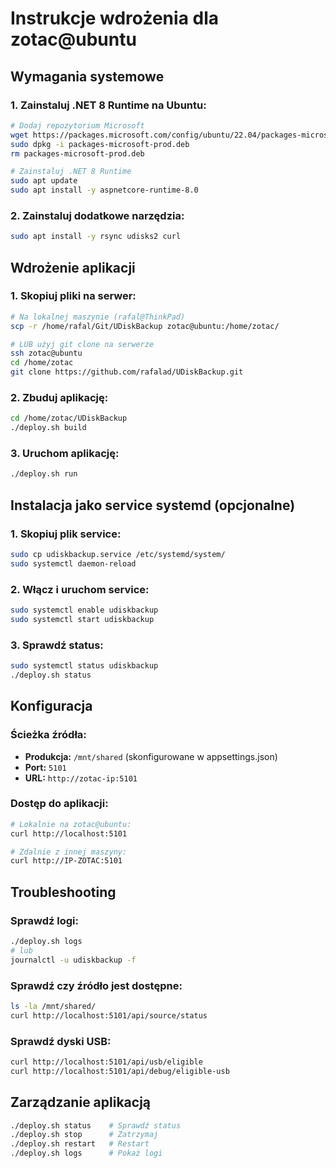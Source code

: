 # Instrukcje wdrożenia dla zotac@ubuntu

## Wymagania systemowe

### 1. Zainstaluj .NET 8 Runtime na Ubuntu:
```bash
# Dodaj repozytorium Microsoft
wget https://packages.microsoft.com/config/ubuntu/22.04/packages-microsoft-prod.deb -O packages-microsoft-prod.deb
sudo dpkg -i packages-microsoft-prod.deb
rm packages-microsoft-prod.deb

# Zainstaluj .NET 8 Runtime
sudo apt update
sudo apt install -y aspnetcore-runtime-8.0
```

### 2. Zainstaluj dodatkowe narzędzia:
```bash
sudo apt install -y rsync udisks2 curl
```

## Wdrożenie aplikacji

### 1. Skopiuj pliki na serwer:
```bash
# Na lokalnej maszynie (rafal@ThinkPad)
scp -r /home/rafal/Git/UDiskBackup zotac@ubuntu:/home/zotac/

# LUB użyj git clone na serwerze
ssh zotac@ubuntu
cd /home/zotac
git clone https://github.com/rafalad/UDiskBackup.git
```

### 2. Zbuduj aplikację:
```bash
cd /home/zotac/UDiskBackup
./deploy.sh build
```

### 3. Uruchom aplikację:
```bash
./deploy.sh run
```

## Instalacja jako service systemd (opcjonalne)

### 1. Skopiuj plik service:
```bash
sudo cp udiskbackup.service /etc/systemd/system/
sudo systemctl daemon-reload
```

### 2. Włącz i uruchom service:
```bash
sudo systemctl enable udiskbackup
sudo systemctl start udiskbackup
```

### 3. Sprawdź status:
```bash
sudo systemctl status udiskbackup
./deploy.sh status
```

## Konfiguracja

### Ścieżka źródła:
- **Produkcja:** `/mnt/shared` (skonfigurowane w appsettings.json)
- **Port:** `5101`
- **URL:** `http://zotac-ip:5101`

### Dostęp do aplikacji:
```bash
# Lokalnie na zotac@ubuntu:
curl http://localhost:5101

# Zdalnie z innej maszyny:
curl http://IP-ZOTAC:5101
```

## Troubleshooting

### Sprawdź logi:
```bash
./deploy.sh logs
# lub
journalctl -u udiskbackup -f
```

### Sprawdź czy źródło jest dostępne:
```bash
ls -la /mnt/shared/
curl http://localhost:5101/api/source/status
```

### Sprawdź dyski USB:
```bash
curl http://localhost:5101/api/usb/eligible
curl http://localhost:5101/api/debug/eligible-usb
```

## Zarządzanie aplikacją

```bash
./deploy.sh status    # Sprawdź status
./deploy.sh stop      # Zatrzymaj
./deploy.sh restart   # Restart
./deploy.sh logs      # Pokaż logi
```